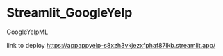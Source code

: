 # Streamlit_GoogleYelp
GoogleYelpML

link to deploy 
https://appappyelp-s8xzh3vkjezxfphaf87lkb.streamlit.app/
